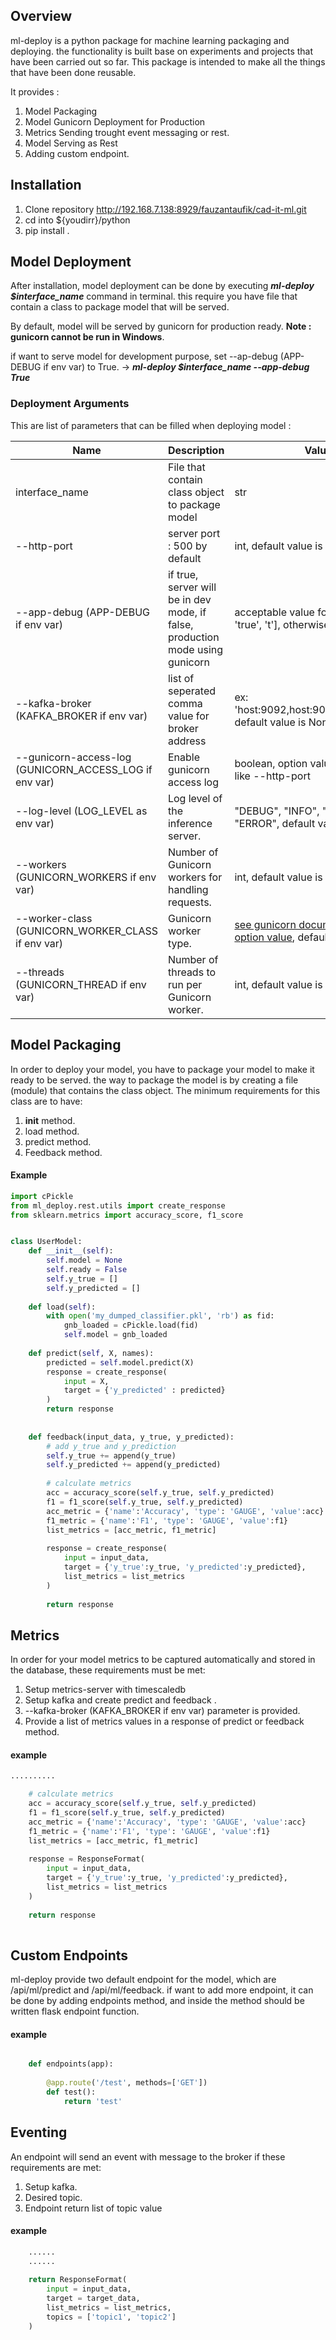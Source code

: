 ## Overview
ml-deploy is a python package for machine learning packaging and deploying. the functionality is built base on experiments and projects that have been carried out so far. This package is intended to make all the things that have been done reusable.

It provides :
1. Model Packaging
2. Model Gunicorn Deployment for Production
3. Metrics Sending trought event messaging or rest.
4. Model Serving as Rest
5. Adding custom endpoint.

## Installation

1. Clone repository http://192.168.7.138:8929/fauzantaufik/cad-it-ml.git
2. cd into ${youdirr}/python
3. pip install .

## Model Deployment

After installation, model deployment can be done by executing <b><i>ml-deploy $interface_name</i></b> command in terminal. this require you have file that contain a class to package model that will be served.

By default, model will be served by gunicorn for production ready. **Note : gunicorn cannot be run in Windows**.

if want to serve model for development purpose, set --ap-debug (APP-DEBUG if env var) to True. -> <b><i>ml-deploy $interface_name --app-debug True</i></b>

### Deployment Arguments

This are list of parameters that can be filled when deploying model :

| Name | Description | Value |
| ------ | ------ | ------ |
| interface_name | File that contain class object to package model | str |
| --http-port | server port : 500 by default | int, default value is 5000 |
| --app-debug (APP-DEBUG if env var) | if true, server will be in dev mode, if false, production mode using gunicorn | acceptable value for true ['1', 'true', 't'], otherwise it is false |
| --kafka-broker (KAFKA_BROKER if env var) | list of seperated comma value for broker address | ex: 'host:9092,host:9093,host:90094', default value is None |
| --gunicorn-access-log (GUNICORN_ACCESS_LOG if env var) | Enable gunicorn access log | boolean, option value is the same like --http-port |
| --log-level (LOG_LEVEL as env var) | Log level of the inference server. | "DEBUG", "INFO", "WARNING", "ERROR", default value is  INFO |
| --workers (GUNICORN_WORKERS if env var) | Number of Gunicorn workers for handling requests. | int, default value is 1 |
| --worker-class (GUNICORN_WORKER_CLASS if env var) | Gunicorn worker type. | <a href="https://docs.gunicorn.org/en/stable/settings.html">see gunicorn documentation for option value</a>, default value is sync   |
| --threads (GUNICORN_THREAD if env var) | Number of threads to run per Gunicorn worker. | int, default value is 1  |

## Model Packaging

In order to deploy your model, you have to package your model to make it ready to be served.
the way to package the model is by creating a file (module) that contains the class object. The minimum requirements for this class are to have:

1. __init__ method.
2. load method.
3. predict method.
4. Feedback method.

#### Example

```python
import cPickle
from ml_deploy.rest.utils import create_response
from sklearn.metrics import accuracy_score, f1_score


class UserModel:
    def __init__(self):
        self.model = None
        self.ready = False
        self.y_true = []
        self.y_predicted = []
    
    def load(self):
        with open('my_dumped_classifier.pkl', 'rb') as fid:
            gnb_loaded = cPickle.load(fid)
            self.model = gnb_loaded
    
    def predict(self, X, names):
        predicted = self.model.predict(X)
        response = create_response(
            input = X,
            target = {'y_predicted' : predicted}
        )
        return response
        
    
    def feedback(input_data, y_true, y_predicted):
        # add y_true and y_prediction
        self.y_true += append(y_true)
        self.y_predicted += append(y_predicted)
        
        # calculate metrics
        acc = accuracy_score(self.y_true, self.y_predicted)
        f1 = f1_score(self.y_true, self.y_predicted)
        acc_metric = {'name':'Accuracy', 'type': 'GAUGE', 'value':acc}
        f1_metric = {'name':'F1', 'type': 'GAUGE', 'value':f1}
        list_metrics = [acc_metric, f1_metric]
        
        response = create_response(
            input = input_data,
            target = {'y_true':y_true, 'y_predicted':y_predicted},
            list_metrics = list_metrics
        )
        
        return response
```

## Metrics
In order for your model metrics to be captured automatically and stored in the database, these requirements must be met:

1. Setup metrics-server with timescaledb
2. Setup kafka and create predict and feedback .
3. --kafka-broker (KAFKA_BROKER if env var) parameter is provided.
4. Provide a list of metrics values in a response of predict or feedback method.


#### example
```python
..........

    # calculate metrics
    acc = accuracy_score(self.y_true, self.y_predicted)
    f1 = f1_score(self.y_true, self.y_predicted)
    acc_metric = {'name':'Accuracy', 'type': 'GAUGE', 'value':acc}
    f1_metric = {'name':'F1', 'type': 'GAUGE', 'value':f1}
    list_metrics = [acc_metric, f1_metric]
    
    response = ResponseFormat(
        input = input_data,
        target = {'y_true':y_true, 'y_predicted':y_predicted},
        list_metrics = list_metrics
    )
    
    return response
    
```


## Custom Endpoints
ml-deploy provide two default endpoint for the model, which are /api/ml/predict and /api/ml/feedback. if want to add more endpoint, it can be done by adding endpoints method, and inside the method should be written flask endpoint function.

#### example
```python

    def endpoints(app):
        
        @app.route('/test', methods=['GET'])
        def test():
            return 'test'
```

## Eventing
An endpoint will send an event with message to the broker if these requirements are met:
1. Setup kafka.
2. Desired topic.
3. Endpoint return list of topic value

#### example
```python
    ......
    ......
    
    return ResponseFormat(
        input = input_data,
        target = target_data,
        list_metrics = list_metrics,
        topics = ['topic1', 'topic2']
    )
```
